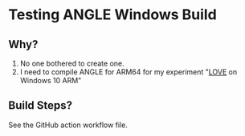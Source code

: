 Testing ANGLE Windows Build
=====

Why?
-----

1. No one bothered to create one.
2. I need to compile ANGLE for ARM64 for my experiment "[LOVE](https://github.com/love2d/love) on Windows 10 ARM"

Build Steps?
-----

See the GitHub action workflow file.
